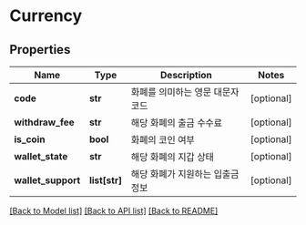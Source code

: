 # Currency

## Properties
Name | Type | Description | Notes
------------ | ------------- | ------------- | -------------
**code** | **str** | 화폐를 의미하는 영문 대문자 코드 | [optional] 
**withdraw_fee** | **str** | 해당 화폐의 출금 수수료 | [optional] 
**is_coin** | **bool** | 화폐의 코인 여부 | [optional] 
**wallet_state** | **str** | 해당 화폐의 지갑 상태 | [optional] 
**wallet_support** | **list[str]** | 해당 화폐가 지원하는 입출금 정보 | [optional] 

[[Back to Model list]](../README.md#documentation-for-models) [[Back to API list]](../README.md#documentation-for-api-endpoints) [[Back to README]](../README.md)


